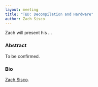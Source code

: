 ```yaml
---
layout: meeting
title: "TBD: Decompilation and Hardware"
author: Zach Sisco
---
```


Zach will present his ...

### Abstract

To be confirmed.

### Bio

[Zach Sisco](https://zsisco.net/).
